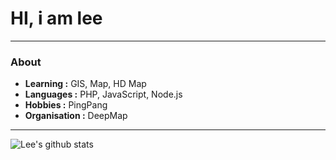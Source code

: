 # HI, i am lee

-------------
### About

-  **Learning :** GIS, Map, HD Map	
-  **Languages :** PHP, JavaScript, Node.js
-  **Hobbies :** PingPang
-  **Organisation :** DeepMap

-------------
![Lee's github stats](https://github-readme-stats.vercel.app/api?username=PiyushSuthar&show_icons=true&hide=["issues"])
